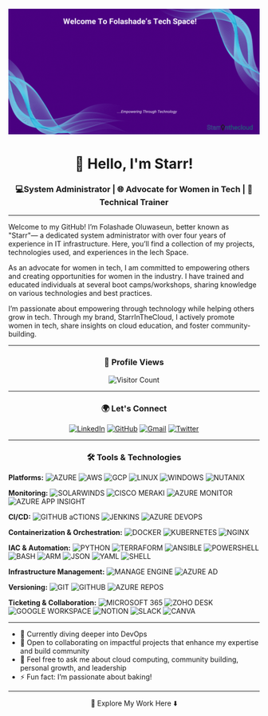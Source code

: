 ![Welcome Banner](https://github.com/Fola-Git/Fola-Git/blob/main/Github%20Banner.gif)

<div align="center">

# 👋 Hello, I'm Starr!

</div>

<div align="center">
  
### 💻System Administrator | 🌐 Advocate for Women in Tech | 📘 Technical Trainer 

</div>

---
Welcome to my GitHub! I’m Folashade Oluwaseun, better known as "Starr"— a dedicated system administrator with over four years of experience in IT infrastructure. Here, you’ll find a collection of my projects, technologies used, and experiences in the Iech Space.

As an advocate for women in tech, I am committed to empowering others and creating opportunities for women in the industry. I have trained and educated individuals at several boot camps/workshops, sharing knowledge on various technologies and best practices.

I’m passionate about empowering through technology while helping others grow in tech. Through my brand, StarrInTheCloud, I actively promote women in tech, share insights on cloud education, and foster community-building.

---
<div align="center"> 
  
  ### 👀 Profile Views 
  
</div>
<div align="center"> 
  
  ![Visitor Count](https://visitor-badge.laobi.icu/badge?page_id=Fola-Git)

 </div>

 ---

 <div align="center"> 
  
### 🌍 Let's Connect


[![LinkedIn](https://img.shields.io/badge/-LinkedIn-0077B5?style=for-the-badge&logo=linkedin&logoColor=white)](https://www.linkedin.com/in/folashadebanire/)
[![GitHub](https://img.shields.io/badge/-GitHub-181717?style=for-the-badge&logo=github&logoColor=white)](https://github.com/Fola-Git)
[![Gmail](https://img.shields.io/badge/-Gmail-D14836?style=for-the-badge&logo=gmail&logoColor=white)](mailto:folashadeoluwaseun6@gmail.com)
[![Twitter](https://img.shields.io/badge/-Twitter-1DA1F2?style=for-the-badge&logo=twitter&logoColor=white)](https://twitter.com/I_am_folashade_)

</div>

---
 
<div align="center"> 
  
### 🛠️ Tools & Technologies

 </div>
 
**Platforms:**  ![AZURE](https://img.shields.io/badge/Azure-0078D4?style=flat&logo=microsoft-azure) ![AWS](https://img.shields.io/badge/AWS-232F3E?style=flat&logo=amazon-aws) ![GCP](https://img.shields.io/badge/GCP-4285F4?style=flat&logo=google-cloud) ![LINUX](https://img.shields.io/badge/Linux-FCC624?style=flat&logo=linux) ![WINDOWS](https://img.shields.io/badge/Windows-0078D6?style=flat&logo=windows) ![NUTANIX](https://img.shields.io/badge/Nutanix-024c88?style=flat)

**Monitoring:** ![SOLARWINDS](https://img.shields.io/badge/SolarWinds-FFA500?style=flat) ![CISCO MERAKI](https://img.shields.io/badge/Cisco%20Meraki-00827F?style=flat&logo=cisco) ![AZURE MONITOR](https://img.shields.io/badge/Azure%20Monitor-2563EB?style=flat) ![AZURE APP INSIGHT](https://img.shields.io/badge/Azure%20App%20Insight-0078D4?style=flat)

**CI/CD:** ![GITHUB aCTIONS](https://img.shields.io/badge/GitHub%20Actions-2088FF?style=flat&logo=github-actions) ![JENKINS](https://img.shields.io/badge/Jenkins-D24939?style=flat&logo=jenkins) ![AZURE DEVOPS](https://img.shields.io/badge/Azure%20DevOps-0078D7?style=flat&logo=azure-devops)

**Containerization & Orchestration:** ![DOCKER](https://img.shields.io/badge/Docker-2496ED?style=flat&logo=docker) ![KUBERNETES](https://img.shields.io/badge/Kubernetes-326CE5?style=flat&logo=kubernetes) ![NGINX](https://img.shields.io/badge/Nginx-269539?style=flat&logo=nginx)

**IAC & Automation:** ![PYTHON](https://img.shields.io/badge/Python-3776AB?style=flat&logo=python) ![TERRAFORM](https://img.shields.io/badge/Terraform-7B42BC?style=flat&logo=terraform) ![ANSIBLE](https://img.shields.io/badge/Ansible-EE0000?style=flat&logo=ansible) ![POWERSHELL](https://img.shields.io/badge/PowerShell-5391FE?style=flat&logo=powershell) ![BASH](https://img.shields.io/badge/Bash-4EAA25?style=flat&logo=gnu-bash) ![ARM](https://img.shields.io/badge/Azure%20Resource%20Manager-0078D4?style=flat&logo=microsoft-azure) ![JSON](https://img.shields.io/badge/JSON-000000?style=flat&logo=json) ![YAML](https://img.shields.io/badge/YAML-000080?style=flat&logo=yaml) ![SHELL](https://img.shields.io/badge/Shell-4EAA25?style=flat&logo=gnu-bash)

**Infrastructure Management:** ![MANAGE ENGINE](https://img.shields.io/badge/Manage%20Engine-5C2D91?style=flat) ![AZURE AD](https://img.shields.io/badge/Azure%20AD-0078D4?style=flat&logo=microsoft-azure)

**Versioning:** ![GIT](https://img.shields.io/badge/Git-F05032?style=flat&logo=git) ![GITHUB](https://img.shields.io/badge/GitHub-181717?style=flat&logo=github) ![AZURE REPOS](https://img.shields.io/badge/Azure%20Repos-0078D4?style=flat&logo=azure-devops)

**Ticketing & Collaboration:** ![MICROSOFT 365](https://img.shields.io/badge/M365-D83B01?style=flat&logo=microsoft) ![ZOHO DESK](https://img.shields.io/badge/Zoho%20Desk-FF4A00?style=flat&logo=zoho) ![GOOGLE WORKSPACE](https://img.shields.io/badge/Google%20Workspace-4285F4?style=flat&logo=google) ![NOTION](https://img.shields.io/badge/Notion-000000?style=flat&logo=notion) ![SLACK](https://img.shields.io/badge/Slack-4A154B?style=flat&logo=slack) ![CANVA](https://img.shields.io/badge/Canva-00C4CC?style=flat&logo=canva)

---

- 🌱 Currently diving deeper into DevOps
- 👯 Open to collaborating on impactful projects that enhance my expertise and build community
- 💬 Feel free to ask me about cloud computing, community building, personal growth, and leadership
- ⚡ Fun fact: I’m passionate about baking!
  
---

<div align="center"> 
  
🚀 Explore My Work Here ⬇️

 </div>
